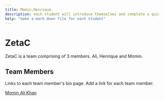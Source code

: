 ```yaml
---
title: Momin,Henrique
description: each student will introduce themselves and complete a quick bio
help: "make a mark down file for each student"
---
```


# ZetaC

ZetaC is a team comprising of 3 members. Ali, Henrique and Momin.



## Team Members

Links to each team member's bio page. Add a link for each team member.


[Momin Ali Khan](https://github.com/mominalikhan007/retreat1-ex2/blob/Momin/yourteam/Ali.md)